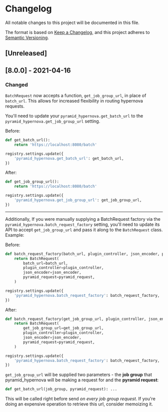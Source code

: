 # Changelog
All notable changes to this project will be documented in this file.

The format is based on [Keep a Changelog](https://keepachangelog.com/en/1.0.0/),
and this project adheres to [Semantic Versioning](https://semver.org/spec/v2.0.0.html).

## [Unreleased]

## [8.0.0] - 2021-04-16

### Changed

`BatchRequest` now accepts a function, `get_job_group_url`, in place of `batch_url`. This allows for increased flexibility in routing hypernova requests.

You'll need to update your `pyramid_hypernova.get_batch_url` to the `pyramid_hypernova.get_job_group_url` setting.

Before:
```py
def get_batch_url():
    return 'https://localhost:8080/batch'

registry.settings.update({
    'pyramid_hypernova.get_batch_url': get_batch_url,
})
```

After:
```py
def get_job_group_url():
    return 'https://localhost:8080/batch'

registry.settings.update({
    'pyramid_hypernova.get_job_group_url': get_job_group_url,
})
```

-----

Additionally, If you were manually supplying a BatchRequest factory via the `pyramid_hypernova.batch_request_factory` setting, you'll need
to update its API to accept `get_job_group_url` and pass it along to the `BatchRequest` class. Example:

Before:
```py
def batch_request_factory(batch_url, plugin_controller, json_encoder, pyramid_request):
    return BatchRequest(
        batch_url=batch_url,
        plugin_controller=plugin_controller,
        json_encoder=json_encoder,
        pyramid_request=pyramid_request,
    )

registry.settings.update({
    'pyramid_hypernova.batch_request_factory': batch_request_factory,
})
```

After:
```py
def batch_request_factory(get_job_group_url, plugin_controller, json_encoder, pyramid_request):
    return BatchRequest(
        get_job_group_url=get_job_group_url,
        plugin_controller=plugin_controller,
        json_encoder=json_encoder,
        pyramid_request=pyramid_request,
    )

registry.settings.update({
    'pyramid_hypernova.batch_request_factory': batch_request_factory,
})
```

`get_job_group_url` will be supplied two parameters - the **job group** that pyramid_hypernova will be making a request for and the **pyramid request**:

```py
def get_batch_url(job_group, pyramid_request): ...
```

This will be called right before send _on every job group request_. If you're doing an expensive operation to retrieve this url, consider memoizing it.
